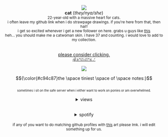 <div align='center'><p><img src='https://i.imgur.com/Ixxm5Il.png'

 <br> <b>cat</b>     ‎(<i>they/nya/she</i>)
 <br> <sup>22-year-old with a massive heart for cats.
 <br>i often leave my github link when i do strawpage drawings. if you're here from that, then hai!!</sup>
<br> <sup>i get so excited whenever i get a new follower on here. grabs u guys like <a href="https://i.pinimg.com/736x/d3/ca/bd/d3cabdd201a89407ce65576a77242ba9.jpg">this</a></sup>
<br> <sup>heh... you should make me a catwoman skin. i have 37 and counting. i would love to add to my collection.</sup>

  <br> <ins>please consider clicking.</ins>
  <br><sup><a href="https://arab.org/click-to-help/palestine/">ദ്ദി ≽^⎚˕⎚^≼ .ᐟ</a></sup>
    <br><p><img src='https://i.imgur.com/S9cI1Py.gif'>

 $${\color{#c94c87}the \space tiniest \space of \space notes:}$$ 
<br> <sup><sup>sometimes i sit on the safe server when i either want to work on ponies or am overwhelmed.</sup>

<details>
<summary>views</summary><h5 align="center">
 
![](https://komarev.com/ghpvc/?username=FEL1NES&color=c94c87&label=Ꮺ+۰&base=5056) </h5></details>
<br>

<details>
<summary>spotify</summary>

[![spotify-github-profile](https://spotify-github-profile.kittinanx.com/api/view?uid=joji.99&cover_image=true&theme=novatorem&show_offline=true&background_color=d8e8c2&interchange=false&bar_color=d8e8c2&bar_color_cover=false)](https://spotify-github-profile.kittinanx.com/api/view?uid=joji.99&redirect=true)</details>
 <br><sup>if any of you want to do matching github profiles with <a href="https://i.imgur.com/MzBu1M9.jpeg">this</a> art please lmk. i will edit something up for us.</sup>

